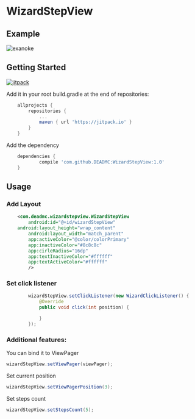 # WizardStepView

## Example

![exanoke](https://s9.postimg.org/4sxwygl5r/wizard_Step_View.gif)

## Getting Started

[![jitpack](https://jitpack.io/v/DEADMC/WizardStepView.svg)](https://jitpack.io/#DEADMC/WizardStepView)

Add it in your root build.gradle at the end of repositories:

```groovy
	allprojects {
		repositories {
			...
			maven { url 'https://jitpack.io' }
		}
	}
```
Add the dependency
  
```groovy
	dependencies {
	        compile 'com.github.DEADMC:WizardStepView:1.0'
	}
```

## Usage

### Add Layout

```xml
    <com.deadmc.wizardstepview.WizardStepView
        android:id="@+id/wizardStepView"
	android:layout_height="wrap_content"
        android:layout_width="match_parent"
        app:activeColor="@color/colorPrimary"
        app:inactiveColor="#8c8c8c"
        app:cirleRadius="16dp"
        app:textInactiveColor="#ffffff"
        app:textActiveColor="#ffffff"
        />
```

### Set click listener

```java
        wizardStepView.setClickListener(new WizardClickListener() {
            @Override
            public void click(int position) {

            }
        });
```

### Additional features:
You can bind it to ViewPager
```java
wizardStepView.setViewPager(viewPager);
```

Set current position
```java
wizardStepView.setViewPagerPosition(3);
```

Set steps count
```java
wizardStepView.setStepsCount(5);
```
